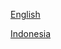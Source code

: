 [English](https://github.com/O7zSO31IVg/tor-browser-installer/blob/main/docs/CONTRIBUTING-en.md)

[Indonesia](https://github.com/O7zSO31IVg/tor-browser-installer/blob/main/docs/CONTRIBUTING-id.md)
